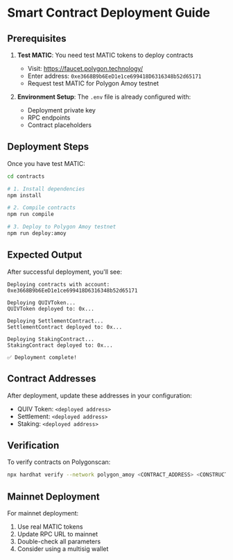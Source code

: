 # Smart Contract Deployment Guide

## Prerequisites

1. **Test MATIC**: You need test MATIC tokens to deploy contracts
   - Visit: https://faucet.polygon.technology/
   - Enter address: `0xe3668B9b6EeD1e1ce699418D6316348b52d65171`
   - Request test MATIC for Polygon Amoy testnet

2. **Environment Setup**: The `.env` file is already configured with:
   - Deployment private key
   - RPC endpoints
   - Contract placeholders

## Deployment Steps

Once you have test MATIC:

```bash
cd contracts

# 1. Install dependencies
npm install

# 2. Compile contracts
npm run compile

# 3. Deploy to Polygon Amoy testnet
npm run deploy:amoy
```

## Expected Output

After successful deployment, you'll see:
```
Deploying contracts with account: 0xe3668B9b6EeD1e1ce699418D6316348b52d65171

Deploying QUIVToken...
QUIVToken deployed to: 0x...

Deploying SettlementContract...
SettlementContract deployed to: 0x...

Deploying StakingContract...
StakingContract deployed to: 0x...

✅ Deployment complete!
```

## Contract Addresses

After deployment, update these addresses in your configuration:
- QUIV Token: `<deployed address>`
- Settlement: `<deployed address>`
- Staking: `<deployed address>`

## Verification

To verify contracts on Polygonscan:
```bash
npx hardhat verify --network polygon_amoy <CONTRACT_ADDRESS> <CONSTRUCTOR_ARGS>
```

## Mainnet Deployment

For mainnet deployment:
1. Use real MATIC tokens
2. Update RPC URL to mainnet
3. Double-check all parameters
4. Consider using a multisig wallet